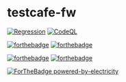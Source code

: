 # testcafe-fw

[![Regression](https://github.com/kshyk/testcafe-fw/actions/workflows/main.yml/badge.svg)](https://github.com/kshyk/testcafe-fw/actions/workflows/main.yml)
[![CodeQL](https://github.com/kshyk/testcafe-fw/actions/workflows/codeql-analysis.yml/badge.svg)](https://github.com/kshyk/testcafe-fw/actions/workflows/codeql-analysis.yml)

[![forthebadge](https://forthebadge.com/images/badges/uses-badges.svg)](https://forthebadge.com)
[![forthebadge](https://forthebadge.com/images/badges/uses-git.svg)](https://forthebadge.com)

[![forthebadge](https://forthebadge.com/images/badges/made-with-typescript.svg)](https://forthebadge.com)
[![forthebadge](https://forthebadge.com/images/badges/made-with-markdown.svg)](https://forthebadge.com)

[![ForTheBadge powered-by-electricity](http://ForTheBadge.com/images/badges/powered-by-electricity.svg)](http://ForTheBadge.com)
